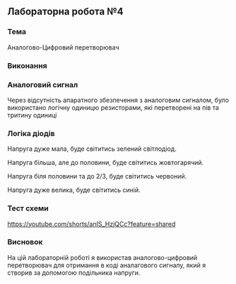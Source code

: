 ## Лабораторна робота №4

### Тема

Аналогово-Цифровий перетворювач

### Виконання

### Аналоговий сигнал

Через відсутність апаратного збезпечення з аналоговим сигналом, було використано логічну одиницю резисторами, які перетворені на пів та тритину одиниці



### Логіка діодів

Напруга дуже мала, буде світитись зелений світлодіод.

Напруга більша, але до половини, буде світитись жовтогарячий.

Напруга біля половини та до 2/3, буде світитись червоний.

Напруга дуже велика, буде світитись синій.

### Тест схеми

<https://youtube.com/shorts/anIS_HzjQCc?feature=shared>

### Висновок

На цій лабораторній роботі я використав аналогово-цифровий перетворювач для отримання в коді аналагового сигналу, який я створив за допомогою подільника напруги.
